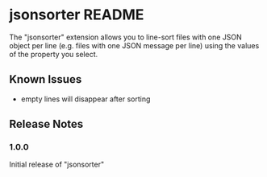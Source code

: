 # jsonsorter README

The "jsonsorter" extension allows you to line-sort files with one JSON object per line (e.g. files with one JSON message per line) using the values of the property you select.

## Known Issues

* empty lines will disappear after sorting

## Release Notes

### 1.0.0

Initial release of "jsonsorter"
